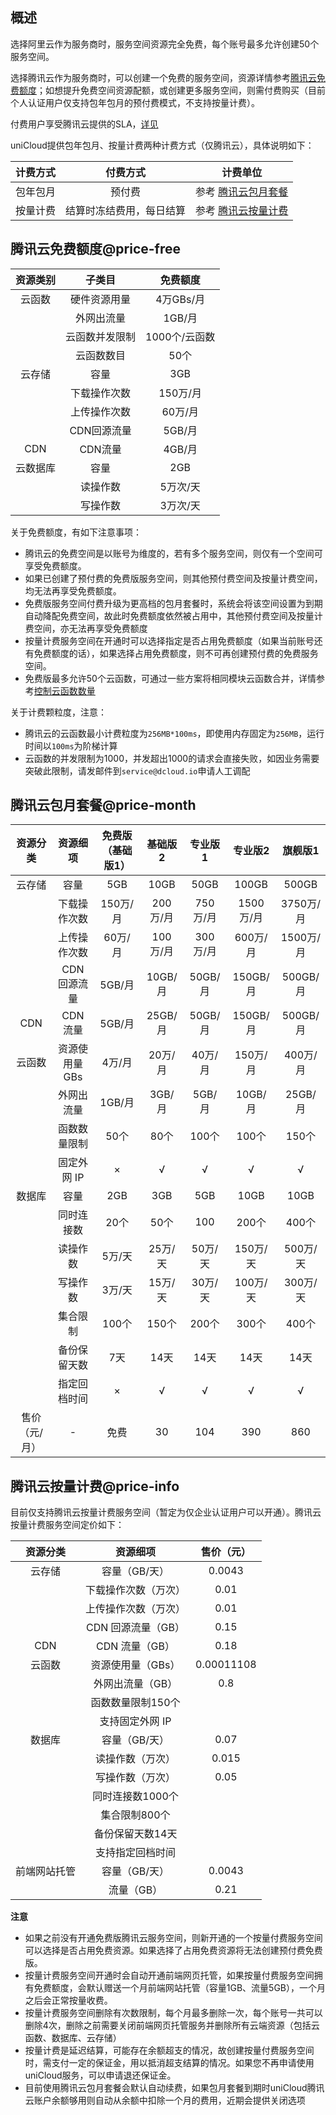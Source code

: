 ## 概述

选择阿里云作为服务商时，服务空间资源完全免费，每个账号最多允许创建50个服务空间。

选择腾讯云作为服务商时，可以创建一个免费的服务空间，资源详情参考[腾讯云免费额度](uniCloud/price?id=price-free)；如想提升免费空间资源配额，或创建更多服务空间，则需付费购买（目前个人认证用户仅支持包年包月的预付费模式，不支持按量计费）。

付费用户享受腾讯云提供的SLA，[详见](https://uniapp.dcloud.net.cn/uniCloud/agreement)

uniCloud提供包年包月、按量计费两种计费方式（仅腾讯云），具体说明如下：

|计费方式	|付费方式									|计费单位																							|
|:-:			|:-:											|:-:																									|
|包年包月	|预付费										|参考 [腾讯云包月套餐](uniCloud/price?id=price-month)																|
|按量计费	|结算时冻结费用，每日结算	|参考 [腾讯云按量计费](uniCloud/price?id=price-info)|


## 腾讯云免费额度@price-free

|资源类别	|子类目					|免费额度			|
|:-:			|:-:						|:-:					|
|云函数		|硬件资源用量		|4万GBs/月		|
|					|外网出流量			|1GB/月				|
|					|云函数并发限制	|1000个/云函数|
|					|云函数数目			|50个					|
|云存储		|容量						|3GB					|
|					|下载操作次数		|150万/月			|
|					|上传操作次数		|60万/月			|
|					|CDN回源流量		|5GB/月				|
|CDN			|CDN流量				|4GB/月				|
|云数据库	|容量						|2GB					|
|					|读操作数				|5万次/天			|
|					|写操作数				|3万次/天			|

关于免费额度，有如下注意事项：

- 腾讯云的免费空间是以账号为维度的，若有多个服务空间，则仅有一个空间可享受免费额度。
- 如果已创建了预付费的免费版服务空间，则其他预付费空间及按量计费空间，均无法再享受免费额度。
- 免费版服务空间付费升级为更高档的包月套餐时，系统会将该空间设置为到期自动降配免费空间，故此时免费额度依然被占用中，其他预付费空间及按量计费空间，亦无法再享受免费额度
- 按量计费服务空间在开通时可以选择指定是否占用免费额度（如果当前账号还有免费额度的话），如果选择占用免费额度，则不可再创建预付费的免费服务空间。
- 免费版最多允许50个云函数，可通过一些方案将相同模块云函数合并，详情参考[控制云函数数量](uniCloud/faq?id=merge-functions)	

关于计费颗粒度，注意：
- 腾讯云的云函数最小计费粒度为`256MB*100ms`，即使用内存固定为`256MB`，运行时间以`100ms`为阶梯计算
- 云函数的并发限制为1000，并发超出1000的请求会直接失败，如因业务需要突破此限制，请发邮件到`service@dcloud.io`申请人工调配

## 腾讯云包月套餐@price-month

|资源分类			|资源细项				|免费版（基础版1）|基础版2	|专业版1	|专业版2	|旗舰版1	|
|:-:					|:-:						|:-:							|:-:			|:-:			|:-:			|:-:			|
|云存储				|容量						|5GB							|10GB			|50GB			|100GB		|500GB		|
|							|下载操作次数		|150万/月					|200万/月	|750万/月	|1500万/月|3750万/月|
|							|上传操作次数		|60万/月					|100万/月	|300万/月	|600万/月	|1500万/月|
|							|CDN 回源流量		|5GB/月						|10GB/月	|50GB/月	|150GB/月	|500GB/月	|
|CDN					|CDN 流量				|5GB/月						|25GB/月	|50GB/月	|150GB/月	|500GB/月	|
|云函数				|资源使用量 GBs	|4万/月						|20万/月	|40万/月	|150万/月	|400万/月	|
|							|外网出流量			|1GB/月						|3GB/月		|5GB/月		|10GB/月	|25GB/月	|
|							|函数数量限制		|50个							|80个			|100个		|100个		|150个		|
|							|固定外网 IP		|×								|√				|√				|√				|√				|
|数据库				|容量						|2GB							|3GB			|5GB			|10GB			|10GB			|
|							|同时连接数			|20个							|50个			|100			|200个		|400个		|
|							|读操作数				|5万/天						|25万/天	|50万/天	|150万/天	|500万/天	|
|							|写操作数				|3万/天						|15万/天	|30万/天	|100万/天	|300万/天	|
|							|集合限制				|100个						|150个		|200个		|300个		|400个		|
|							|备份保留天数		|7天							|14天			|14天			|14天			|14天			|
|							|指定回档时间		|×								|√				|√				|√				|√				|
|售价（元/月）|-							|免费							|30				|104			|390			|860			|

## 腾讯云按量计费@price-info

目前仅支持腾讯云按量计费服务空间（暂定为仅企业认证用户可以开通）。腾讯云按量计费服务空间定价如下：

|资源分类			|资源细项							|售价（元）	|
|:-:					|:-:									|:-:				|
|云存储				|容量（GB/天）				|0.0043			|
|							|下载操作次数（万次）	|0.01				|
|							|上传操作次数（万次）	|0.01				|
|							|CDN 回源流量（GB）		|0.15				|
|CDN					|CDN 流量（GB）				|0.18				|
|云函数				|资源使用量（GBs）		|0.00011108	|
|							|外网出流量（GB）			|0.8				|
|							|函数数量限制150个		|						|
|							|支持固定外网 IP			|						|
|数据库				|容量（GB/天）				|0.07				|
|							|读操作数（万次）			|0.015			|
|							|写操作数（万次）			|0.05				|
|							|同时连接数1000个			|						|
|							|集合限制800个				|						|
|							|备份保留天数14天			|						|
|							|支持指定回档时间			|						|
|前端网站托管	|容量（GB/天）				|0.0043			|
|							|流量（GB）						|0.21				|

**注意**

- 如果之前没有开通免费版腾讯云服务空间，则新开通的一个按量付费服务空间可以选择是否占用免费资源。如果选择了占用免费资源将无法创建预付费免费版。
- 按量计费服务空间开通时会自动开通前端网页托管，如果按量付费服务空间拥有免费额度，会默认赠送一个月前端网站托管（容量1GB、流量5GB），一个月之后会正常按量收费。
- 按量计费服务空间删除有次数限制，每个月最多删除一次，每个账号一共可以删除4次，删除之前需要关闭前端网页托管服务并删除所有云端资源（包括云函数、数据库、云存储）
- 按量计费是延迟结算，可能存在余额超支的情况，故创建按量付费服务空间时，需支付一定的保证金，用以抵消超支结算的情况。如果您不再申请使用uniCloud服务，可以申请退还保证金。
- 目前使用腾讯云包月套餐会默认自动续费，如果包月套餐到期时uniCloud腾讯云账户余额够用则自动从余额中扣除一个月的费用，近期会提供关闭选项
